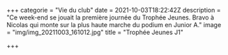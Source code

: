 +++
categorie = "Vie du club"
date = 2021-10-03T18:22:42Z
description = "Ce week-end se jouait la première journée du Trophée Jeunes. Bravo à Nicolas qui monte sur la plus haute marche du podium en Junior A."
image = "img/img_20211003_161012.jpg"
title = "Trophée Jeunes J1"

+++
